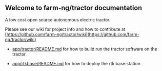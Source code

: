 ## Welcome to farm-ng/tractor documentation
A low cost open source autonomous electric tractor.

Please see our wiki for project info and how to contribute at [https://github.com/farm-ng/tractor/wiki](https://github.com/farm-ng/tractor/wiki)

* [app/tractor/README.md](app/tractor/README.md) for how to build run the tractor software on the tractor.

* [app/rtkbase/README.md](app/rtkbase/README.md) for how to deploy the rtk base station.



